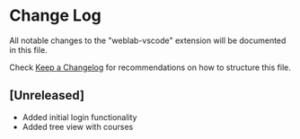 # Change Log

All notable changes to the "weblab-vscode" extension will be documented in this file.

Check [Keep a Changelog](http://keepachangelog.com/) for recommendations on how to structure this file.

## [Unreleased]

- Added initial login functionality
- Added tree view with courses
